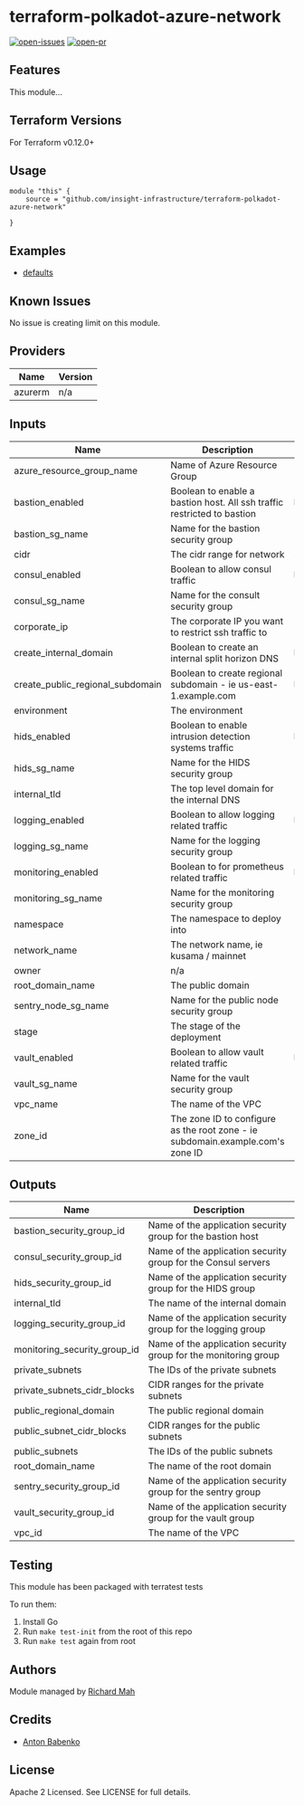 # terraform-polkadot-azure-network

[![open-issues](https://img.shields.io/github/issues-raw/insight-infrastructure/terraform-polkadot-azure-network?style=for-the-badge)](https://github.com/insight-infrastructure/terraform-polkadot-azure-network/issues)
[![open-pr](https://img.shields.io/github/issues-pr-raw/insight-infrastructure/terraform-polkadot-azure-network?style=for-the-badge)](https://github.com/insight-infrastructure/terraform-polkadot-azure-network/pulls)

## Features

This module...

## Terraform Versions

For Terraform v0.12.0+

## Usage

```
module "this" {
    source = "github.com/insight-infrastructure/terraform-polkadot-azure-network"

}
```
## Examples

- [defaults](https://github.com/insight-infrastructure/terraform-polkadot-azure-network/tree/master/examples/defaults)

## Known  Issues
No issue is creating limit on this module.

<!-- BEGINNING OF PRE-COMMIT-TERRAFORM DOCS HOOK -->
## Providers

| Name | Version |
|------|---------|
| azurerm | n/a |

## Inputs

| Name | Description | Type | Default | Required |
|------|-------------|------|---------|:-----:|
| azure\_resource\_group\_name | Name of Azure Resource Group | `string` | n/a | yes |
| bastion\_enabled | Boolean to enable a bastion host.  All ssh traffic restricted to bastion | `bool` | `false` | no |
| bastion\_sg\_name | Name for the bastion security group | `string` | `"bastion-sg"` | no |
| cidr | The cidr range for network | `string` | `"10.0.0.0/16"` | no |
| consul\_enabled | Boolean to allow consul traffic | `bool` | `false` | no |
| consul\_sg\_name | Name for the consult security group | `string` | `"consul-sg"` | no |
| corporate\_ip | The corporate IP you want to restrict ssh traffic to | `string` | `""` | no |
| create\_internal\_domain | Boolean to create an internal split horizon DNS | `bool` | `false` | no |
| create\_public\_regional\_subdomain | Boolean to create regional subdomain - ie us-east-1.example.com | `bool` | `false` | no |
| environment | The environment | `string` | `""` | no |
| hids\_enabled | Boolean to enable intrusion detection systems traffic | `bool` | `false` | no |
| hids\_sg\_name | Name for the HIDS security group | `string` | `"hids-sg"` | no |
| internal\_tld | The top level domain for the internal DNS | `string` | `"internal"` | no |
| logging\_enabled | Boolean to allow logging related traffic | `bool` | `false` | no |
| logging\_sg\_name | Name for the logging security group | `string` | `"logging-sg"` | no |
| monitoring\_enabled | Boolean to for prometheus related traffic | `bool` | `false` | no |
| monitoring\_sg\_name | Name for the monitoring security group | `string` | `"monitoring-sg"` | no |
| namespace | The namespace to deploy into | `string` | `""` | no |
| network\_name | The network name, ie kusama / mainnet | `string` | `""` | no |
| owner | n/a | `string` | `""` | no |
| root\_domain\_name | The public domain | `string` | `""` | no |
| sentry\_node\_sg\_name | Name for the public node security group | `string` | `"sentry-sg"` | no |
| stage | The stage of the deployment | `string` | `""` | no |
| vault\_enabled | Boolean to allow vault related traffic | `bool` | `false` | no |
| vault\_sg\_name | Name for the vault security group | `string` | `"vault-sg"` | no |
| vpc\_name | The name of the VPC | `string` | `"polkadot"` | no |
| zone\_id | The zone ID to configure as the root zone - ie subdomain.example.com's zone ID | `string` | `""` | no |

## Outputs

| Name | Description |
|------|-------------|
| bastion\_security\_group\_id | Name of the application security group for the bastion host |
| consul\_security\_group\_id | Name of the application security group for the Consul servers |
| hids\_security\_group\_id | Name of the application security group for the HIDS group |
| internal\_tld | The name of the internal domain |
| logging\_security\_group\_id | Name of the application security group for the logging group |
| monitoring\_security\_group\_id | Name of the application security group for the monitoring group |
| private\_subnets | The IDs of the private subnets |
| private\_subnets\_cidr\_blocks | CIDR ranges for the private subnets |
| public\_regional\_domain | The public regional domain |
| public\_subnet\_cidr\_blocks | CIDR ranges for the public subnets |
| public\_subnets | The IDs of the public subnets |
| root\_domain\_name | The name of the root domain |
| sentry\_security\_group\_id | Name of the application security group for the sentry group |
| vault\_security\_group\_id | Name of the application security group for the vault group |
| vpc\_id | The name of the VPC |

<!-- END OF PRE-COMMIT-TERRAFORM DOCS HOOK -->

## Testing
This module has been packaged with terratest tests

To run them:

1. Install Go
2. Run `make test-init` from the root of this repo
3. Run `make test` again from root

## Authors

Module managed by [Richard Mah](https://github.com/shinyfoil)

## Credits

- [Anton Babenko](https://github.com/antonbabenko)

## License

Apache 2 Licensed. See LICENSE for full details.